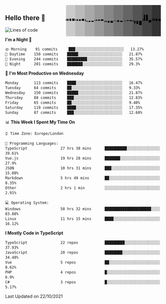 <img width="307" align="right" src="https://raw.githubusercontent.com/SubZtep/SubZtep/master/assets/eq1.gif"/>

## Hello there 👋

<!--START_SECTION:waka-->
![Lines of code](https://img.shields.io/badge/From%20Hello%20World%20I%27ve%20Written-1.5%20million%20lines%20of%20code-blue)

**I'm a Night 🦉** 

```text
🌞 Morning    91 commits     ███░░░░░░░░░░░░░░░░░░░░░░   13.27% 
🌆 Daytime    150 commits    █████░░░░░░░░░░░░░░░░░░░░   21.87% 
🌃 Evening    244 commits    █████████░░░░░░░░░░░░░░░░   35.57% 
🌙 Night      201 commits    ███████░░░░░░░░░░░░░░░░░░   29.3%

```
📅 **I'm Most Productive on Wednesday** 

```text
Monday       113 commits    ████░░░░░░░░░░░░░░░░░░░░░   16.47% 
Tuesday      64 commits     ██░░░░░░░░░░░░░░░░░░░░░░░   9.33% 
Wednesday    150 commits    █████░░░░░░░░░░░░░░░░░░░░   21.87% 
Thursday     88 commits     ███░░░░░░░░░░░░░░░░░░░░░░   12.83% 
Friday       65 commits     ██░░░░░░░░░░░░░░░░░░░░░░░   9.48% 
Saturday     119 commits    ████░░░░░░░░░░░░░░░░░░░░░   17.35% 
Sunday       87 commits     ███░░░░░░░░░░░░░░░░░░░░░░   12.68%

```


📊 **This Week I Spent My Time On** 

```text
⌚︎ Time Zone: Europe/London

💬 Programming Languages: 
TypeScript               27 hrs 38 mins      ██████████░░░░░░░░░░░░░░░   39.61% 
Vue.js                   19 hrs 28 mins      ███████░░░░░░░░░░░░░░░░░░   27.9% 
JSON                     10 hrs 31 mins      ███░░░░░░░░░░░░░░░░░░░░░░   15.08% 
Markdown                 5 hrs 49 mins       ██░░░░░░░░░░░░░░░░░░░░░░░   8.35% 
Other                    2 hrs 1 min         ░░░░░░░░░░░░░░░░░░░░░░░░░   2.91%

💻 Operating System: 
Windows                  58 hrs 32 mins      █████████████████████░░░░   83.88% 
Linux                    11 hrs 15 mins      ████░░░░░░░░░░░░░░░░░░░░░   16.12%

```

**I Mostly Code in TypeScript** 

```text
TypeScript               22 repos            █████████░░░░░░░░░░░░░░░░   37.93% 
JavaScript               20 repos            ████████░░░░░░░░░░░░░░░░░   34.48% 
Vue                      5 repos             ██░░░░░░░░░░░░░░░░░░░░░░░   8.62% 
PHP                      4 repos             █░░░░░░░░░░░░░░░░░░░░░░░░   6.9% 
C#                       3 repos             █░░░░░░░░░░░░░░░░░░░░░░░░   5.17%

```



 Last Updated on 22/10/2021
<!--END_SECTION:waka-->
